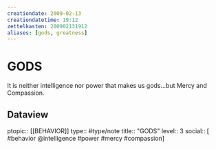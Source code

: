 ```yaml
---
creationdate: 2009-02-13
creationdatetime: 19:12
zettelkasten: 200902131912
aliases: [gods, greatness]
---
```

# GODS
It is neither intelligence nor power that makes us gods...but Mercy and Compassion.

## Dataview
ptopic:: [[BEHAVIOR]]
type:: #type/note
title:: "GODS"
level:: 3
social:: [ #behavior @intelligence #power #mercy #compassion]
